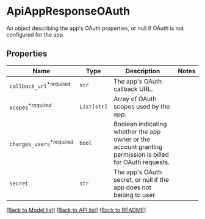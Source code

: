 # ApiAppResponseOAuth

An object describing the app&#39;s OAuth properties, or null if OAuth is not configured for the app.

## Properties
Name | Type | Description | Notes
------------ | ------------- | ------------- | -------------
| `callback_url`<sup>*_required_</sup> | ```str``` |  The app&#39;s OAuth callback URL.  |  |
| `scopes`<sup>*_required_</sup> | ```List[str]``` |  Array of OAuth scopes used by the app.  |  |
| `charges_users`<sup>*_required_</sup> | ```bool``` |  Boolean indicating whether the app owner or the account granting permission is billed for OAuth requests.  |  |
| `secret` | ```str``` |  The app&#39;s OAuth secret, or null if the app does not belong to user.  |  |

[[Back to Model list]](../README.md#documentation-for-models) [[Back to API list]](../README.md#documentation-for-api-endpoints) [[Back to README]](../README.md)

